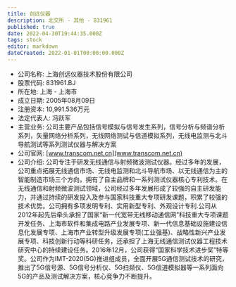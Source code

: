 ```yaml
---
title: 创远仪器
description: 北交所 - 其他 - 831961
published: true
date: 2022-04-30T19:44:35.000Z
tags: stock
editor: markdown
dateCreated: 2022-01-01T00:00:00.000Z
---
```


- 公司名称: 上海创远仪器技术股份有限公司
- 股票代码: 831961.BJ
- 所在地: 上海 - 上海市
- 成立日期: 2005年08月09日
- 注册资本: 10,991.536万元
- 法定代表人: 冯跃军
- 主营业务: 公司主要产品包括信号模拟与信号发生系列，信号分析与频谱分析系列，矢量网络分析系列，无线网络测试与信道模拟系列，无线电监测与北斗导航测试等系列测试仪器与解决方案
- 公司官网: [www.transcom.net.cn](www.transcom.net.cn)
- 公司介绍: 公司专注于研发无线通信与射频微波测试仪器。经过多年的发展，公司重点拓展无线通信市场、无线电监测和北斗导航市场、以无线通信为主的智能制造市场三个方向，拥有了自主品牌和一系列测试仪器核心专利技术。在无线通信和射频微波测试领域，公司经过多年发展形成了较强的自主研发能力，并通过持续的研发投入及参与国家科技重大专项研发课题，积累了较强的技术优势。公司拥有多项发明专利、实用新型专利、外观设计专利.公司从2012年起先后牵头承担了国家“新一代宽带无线移动通信网”科技重大专项课题开发任务、上海市软件和集成电路产业发展专项、新一代信息基础设施建设信息化发展专项、上海市产业转型升级发展专项(工业强基)、战略性新兴产业发展专项、科技创新行动等科研任务，还承担了上海无线通信测试仪器工程技术研究中心的持续建设任务。2016年12月，公司获得“国家科学技术进步奖”特等奖。公司作为IMT-2020(5G)推进组成员，全面开展5G通信测试技术的研究，推出了5G信号源、5G信号分析仪、5G扫频仪、5G信道模拟器等一系列面向5G的产品及测试解决方案，核心竞争力不断提升。


